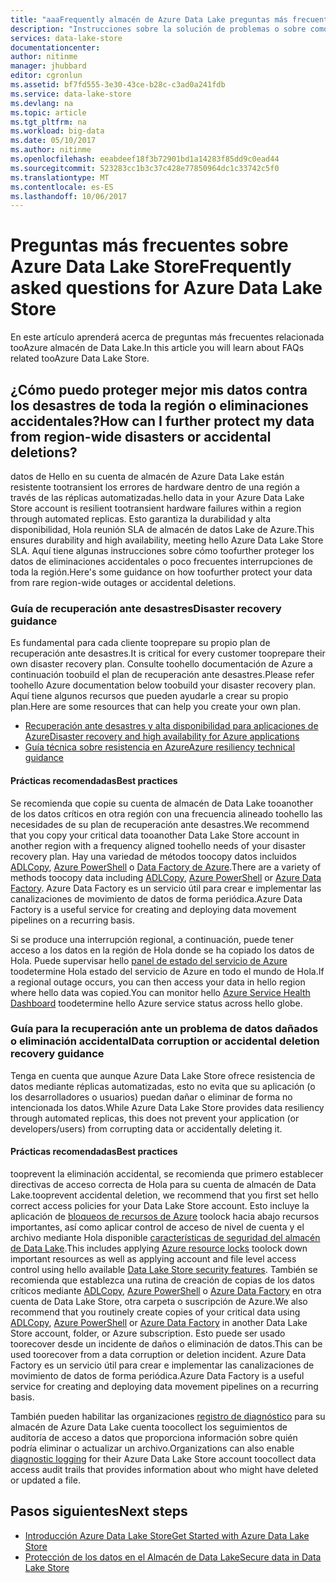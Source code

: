 ```yaml
---
title: "aaaFrequently almacén de Azure Data Lake preguntas más frecuentes | Documentos de Microsoft"
description: "Instrucciones sobre la solución de problemas o sobre como mitigarlos con Azure Data Lake Store"
services: data-lake-store
documentationcenter: 
author: nitinme
manager: jhubbard
editor: cgronlun
ms.assetid: bf7fd555-3e30-43ce-b28c-c3ad0a241fdb
ms.service: data-lake-store
ms.devlang: na
ms.topic: article
ms.tgt_pltfrm: na
ms.workload: big-data
ms.date: 05/10/2017
ms.author: nitinme
ms.openlocfilehash: eeabdeef18f3b72901bd1a14283f85dd9c0ead44
ms.sourcegitcommit: 523283cc1b3c37c428e77850964dc1c33742c5f0
ms.translationtype: MT
ms.contentlocale: es-ES
ms.lasthandoff: 10/06/2017
---
```

# <a name="frequently-asked-questions-for-azure-data-lake-store"></a><span data-ttu-id="4bbb7-103">Preguntas más frecuentes sobre Azure Data Lake Store</span><span class="sxs-lookup"><span data-stu-id="4bbb7-103">Frequently asked questions for Azure Data Lake Store</span></span>
<span data-ttu-id="4bbb7-104">En este artículo aprenderá acerca de preguntas más frecuentes relacionada tooAzure almacén de Data Lake.</span><span class="sxs-lookup"><span data-stu-id="4bbb7-104">In this article you will learn about FAQs related tooAzure Data Lake Store.</span></span>

## <a name="how-can-i-further-protect-my-data-from-region-wide-disasters-or-accidental-deletions"></a><span data-ttu-id="4bbb7-105">¿Cómo puedo proteger mejor mis datos contra los desastres de toda la región o eliminaciones accidentales?</span><span class="sxs-lookup"><span data-stu-id="4bbb7-105">How can I further protect my data from region-wide disasters or accidental deletions?</span></span>
<span data-ttu-id="4bbb7-106">datos de Hello en su cuenta de almacén de Azure Data Lake están resistente tootransient los errores de hardware dentro de una región a través de las réplicas automatizadas.</span><span class="sxs-lookup"><span data-stu-id="4bbb7-106">hello data in your Azure Data Lake Store account is resilient tootransient hardware failures within a region through automated replicas.</span></span> <span data-ttu-id="4bbb7-107">Esto garantiza la durabilidad y alta disponibilidad, Hola reunión SLA de almacén de datos Lake de Azure.</span><span class="sxs-lookup"><span data-stu-id="4bbb7-107">This ensures durability and high availability, meeting hello Azure Data Lake Store SLA.</span></span> <span data-ttu-id="4bbb7-108">Aquí tiene algunas instrucciones sobre cómo toofurther proteger los datos de eliminaciones accidentales o poco frecuentes interrupciones de toda la región.</span><span class="sxs-lookup"><span data-stu-id="4bbb7-108">Here's some guidance on how toofurther protect your data from rare region-wide outages or accidental deletions.</span></span>

### <a name="disaster-recovery-guidance"></a><span data-ttu-id="4bbb7-109">Guía de recuperación ante desastres</span><span class="sxs-lookup"><span data-stu-id="4bbb7-109">Disaster recovery guidance</span></span>
<span data-ttu-id="4bbb7-110">Es fundamental para cada cliente tooprepare su propio plan de recuperación ante desastres.</span><span class="sxs-lookup"><span data-stu-id="4bbb7-110">It is critical for every customer tooprepare their own disaster recovery plan.</span></span> <span data-ttu-id="4bbb7-111">Consulte toohello documentación de Azure a continuación toobuild el plan de recuperación ante desastres.</span><span class="sxs-lookup"><span data-stu-id="4bbb7-111">Please refer toohello Azure documentation below toobuild your disaster recovery plan.</span></span> <span data-ttu-id="4bbb7-112">Aquí tiene algunos recursos que pueden ayudarle a crear su propio plan.</span><span class="sxs-lookup"><span data-stu-id="4bbb7-112">Here are some resources that can help you create your own plan.</span></span>

* [<span data-ttu-id="4bbb7-113">Recuperación ante desastres y alta disponibilidad para aplicaciones de Azure</span><span class="sxs-lookup"><span data-stu-id="4bbb7-113">Disaster recovery and high availability for Azure applications</span></span>](../resiliency/resiliency-disaster-recovery-high-availability-azure-applications.md)
* [<span data-ttu-id="4bbb7-114">Guía técnica sobre resistencia en Azure</span><span class="sxs-lookup"><span data-stu-id="4bbb7-114">Azure resiliency technical guidance</span></span>](../resiliency/resiliency-technical-guidance.md)

#### <a name="best-practices"></a><span data-ttu-id="4bbb7-115">Prácticas recomendadas</span><span class="sxs-lookup"><span data-stu-id="4bbb7-115">Best practices</span></span>
<span data-ttu-id="4bbb7-116">Se recomienda que copie su cuenta de almacén de Data Lake tooanother de los datos críticos en otra región con una frecuencia alineado toohello las necesidades de su plan de recuperación ante desastres.</span><span class="sxs-lookup"><span data-stu-id="4bbb7-116">We recommend that you copy your critical data tooanother Data Lake Store account in another region with a frequency aligned toohello needs of your disaster recovery plan.</span></span> <span data-ttu-id="4bbb7-117">Hay una variedad de métodos toocopy datos incluidos [ADLCopy](data-lake-store-copy-data-azure-storage-blob.md), [Azure PowerShell](data-lake-store-get-started-powershell.md) o [Data Factory de Azure](../data-factory/data-factory-azure-datalake-connector.md).</span><span class="sxs-lookup"><span data-stu-id="4bbb7-117">There are a variety of methods toocopy data including [ADLCopy](data-lake-store-copy-data-azure-storage-blob.md), [Azure PowerShell](data-lake-store-get-started-powershell.md) or [Azure Data Factory](../data-factory/data-factory-azure-datalake-connector.md).</span></span> <span data-ttu-id="4bbb7-118">Azure Data Factory es un servicio útil para crear e implementar las canalizaciones de movimiento de datos de forma periódica.</span><span class="sxs-lookup"><span data-stu-id="4bbb7-118">Azure Data Factory is a useful service for creating and deploying data movement pipelines on a recurring basis.</span></span>

<span data-ttu-id="4bbb7-119">Si se produce una interrupción regional, a continuación, puede tener acceso a los datos en la región de Hola donde se ha copiado los datos de Hola. Puede supervisar hello [panel de estado del servicio de Azure](https://azure.microsoft.com/status/) toodetermine Hola estado del servicio de Azure en todo el mundo de Hola.</span><span class="sxs-lookup"><span data-stu-id="4bbb7-119">If a regional outage occurs, you can then access your data in hello region where hello data was copied.You can monitor hello [Azure Service Health Dashboard](https://azure.microsoft.com/status/) toodetermine hello Azure service status across hello globe.</span></span>

### <a name="data-corruption-or-accidental-deletion-recovery-guidance"></a><span data-ttu-id="4bbb7-120">Guía para la recuperación ante un problema de datos dañados o eliminación accidental</span><span class="sxs-lookup"><span data-stu-id="4bbb7-120">Data corruption or accidental deletion recovery guidance</span></span>
<span data-ttu-id="4bbb7-121">Tenga en cuenta que aunque Azure Data Lake Store ofrece resistencia de datos mediante réplicas automatizadas, esto no evita que su aplicación (o los desarrolladores o usuarios) puedan dañar o eliminar de forma no intencionada los datos.</span><span class="sxs-lookup"><span data-stu-id="4bbb7-121">While Azure Data Lake Store provides data resiliency through automated replicas, this does not prevent your application (or developers/users) from corrupting data or accidentally deleting it.</span></span>

#### <a name="best-practices"></a><span data-ttu-id="4bbb7-122">Prácticas recomendadas</span><span class="sxs-lookup"><span data-stu-id="4bbb7-122">Best practices</span></span>
<span data-ttu-id="4bbb7-123">tooprevent la eliminación accidental, se recomienda que primero establecer directivas de acceso correcta de Hola para su cuenta de almacén de Data Lake.</span><span class="sxs-lookup"><span data-stu-id="4bbb7-123">tooprevent accidental deletion, we recommend that you first set hello correct access policies for your Data Lake Store account.</span></span>  <span data-ttu-id="4bbb7-124">Esto incluye la aplicación de [bloqueos de recursos de Azure](../azure-resource-manager/resource-group-lock-resources.md) toolock hacia abajo recursos importantes, así como aplicar control de acceso de nivel de cuenta y el archivo mediante Hola disponible [características de seguridad del almacén de Data Lake](data-lake-store-security-overview.md).</span><span class="sxs-lookup"><span data-stu-id="4bbb7-124">This includes applying [Azure resource locks](../azure-resource-manager/resource-group-lock-resources.md) toolock down important resources as well as applying account and file level access control using hello available [Data Lake Store security features](data-lake-store-security-overview.md).</span></span> <span data-ttu-id="4bbb7-125">También se recomienda que establezca una rutina de creación de copias de los datos críticos mediante [ADLCopy](data-lake-store-copy-data-azure-storage-blob.md), [Azure PowerShell](data-lake-store-get-started-powershell.md) o [Azure Data Factory](../data-factory/data-factory-azure-datalake-connector.md) en otra cuenta de Data Lake Store, otra carpeta o suscripción de Azure.</span><span class="sxs-lookup"><span data-stu-id="4bbb7-125">We also recommend that you routinely create copies of your critical data using [ADLCopy](data-lake-store-copy-data-azure-storage-blob.md), [Azure PowerShell](data-lake-store-get-started-powershell.md) or [Azure Data Factory](../data-factory/data-factory-azure-datalake-connector.md) in another Data Lake Store account, folder, or Azure subscription.</span></span>  <span data-ttu-id="4bbb7-126">Esto puede ser usado toorecover desde un incidente de daños o eliminación de datos.</span><span class="sxs-lookup"><span data-stu-id="4bbb7-126">This can be used toorecover from a data corruption or deletion incident.</span></span> <span data-ttu-id="4bbb7-127">Azure Data Factory es un servicio útil para crear e implementar las canalizaciones de movimiento de datos de forma periódica.</span><span class="sxs-lookup"><span data-stu-id="4bbb7-127">Azure Data Factory is a useful service for creating and deploying data movement pipelines on a recurring basis.</span></span>

<span data-ttu-id="4bbb7-128">También pueden habilitar las organizaciones [registro de diagnóstico](data-lake-store-diagnostic-logs.md) para su almacén de Azure Data Lake cuenta toocollect los seguimientos de auditoría de acceso a datos que proporciona información sobre quién podría eliminar o actualizar un archivo.</span><span class="sxs-lookup"><span data-stu-id="4bbb7-128">Organizations can also enable [diagnostic logging](data-lake-store-diagnostic-logs.md) for their Azure Data Lake Store account toocollect data access audit trails that provides information about who might have deleted or updated a file.</span></span>

## <a name="next-steps"></a><span data-ttu-id="4bbb7-129">Pasos siguientes</span><span class="sxs-lookup"><span data-stu-id="4bbb7-129">Next steps</span></span>
* [<span data-ttu-id="4bbb7-130">Introducción Azure Data Lake Store</span><span class="sxs-lookup"><span data-stu-id="4bbb7-130">Get Started with Azure Data Lake Store</span></span>](data-lake-store-get-started-portal.md)
* [<span data-ttu-id="4bbb7-131">Protección de los datos en el Almacén de Data Lake</span><span class="sxs-lookup"><span data-stu-id="4bbb7-131">Secure data in Data Lake Store</span></span>](data-lake-store-secure-data.md)

